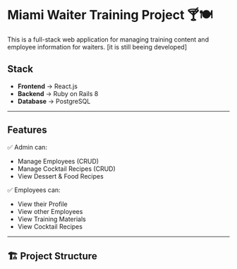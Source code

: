 # Miami Waiter Training Project 🍸🍽️

This is a full-stack web application for managing training content and employee information for waiters. [it is still beeing developed]

## Stack

- **Frontend** → React.js
- **Backend** → Ruby on Rails 8
- **Database** → PostgreSQL

---

## Features

✅ Admin can:

- Manage Employees (CRUD)
- Manage Cocktail Recipes (CRUD)
- View Dessert & Food Recipes

✅ Employees can:

- View their Profile
- View other Employees
- View Training Materials
- View Cocktail Recipes

---

## 🏗️ Project Structure
